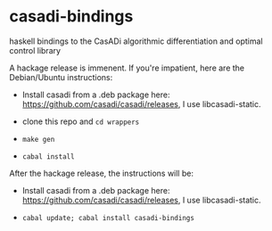casadi-bindings
===============

haskell bindings to the CasADi algorithmic differentiation and optimal control library


A hackage release is immenent. If you're impatient, here are the Debian/Ubuntu instructions:

- Install casadi from a .deb package here: https://github.com/casadi/casadi/releases, I use libcasadi-static.

- clone this repo and `cd wrappers`

- `make gen`

- `cabal install`


After the hackage release, the instructions will be:

- Install casadi from a .deb package here: https://github.com/casadi/casadi/releases, I use libcasadi-static.

- `cabal update; cabal install casadi-bindings`
